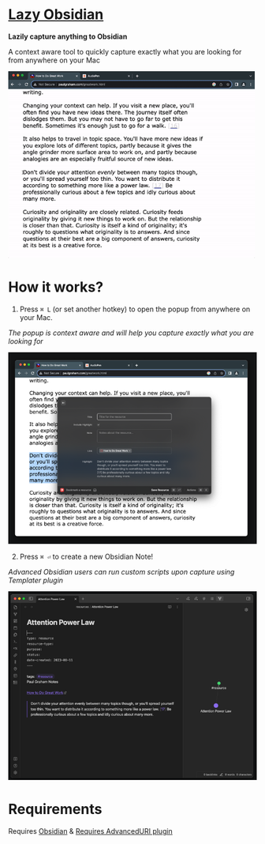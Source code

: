 # [Lazy Obsidian](https://lazyobsidian.typedream.app)

**Lazily capture anything to Obsidian**

A context aware tool to quickly capture exactly what you are looking for from anywhere on your Mac

<img src="https://raw.githubusercontent.com/trillhause/lazy-obsidian/main/demo.gif" width="500">

# How it works?

1. Press `⌘ L` (or set another hotkey) to open the popup from anywhere on your Mac.

_The popup is context aware and will help you capture exactly what you are looking for_

<img src="https://raw.githubusercontent.com/trillhause/lazy-obsidian/main/popup.png" width="600">

2. Press `⌘ ⏎` to create a new Obsidian Note!

_Advanced Obsidian users can run custom scripts upon capture using Templater plugin_

<img src="https://raw.githubusercontent.com/trillhause/lazy-obsidian/main/note.png" width="600">

# Requirements

Requires [Obsidian](https://obsidian.md) & [Requires AdvancedURI plugin](https://vinzent03.github.io/obsidian-advanced-uri/)
